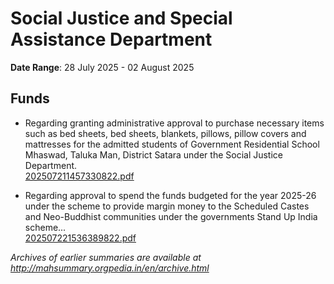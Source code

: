 # Social Justice and Special Assistance Department

**Date Range**: 28 July 2025 - 02 August 2025


## Funds
- Regarding granting administrative approval to purchase necessary items such as bed sheets, bed sheets, blankets, pillows, pillow covers and mattresses for the admitted students of Government Residential School Mhaswad, Taluka Man, District Satara under the Social Justice Department.\
  [202507211457330822.pdf](https://gr.maharashtra.gov.in/Site/Upload/Government%20Resolutions/English/202507211457330822.pdf)

- Regarding approval to spend the funds budgeted for the year 2025-26 under the scheme to provide margin money to the Scheduled Castes and Neo-Buddhist communities under the governments Stand Up India scheme...\
  [202507221536389822.pdf](https://gr.maharashtra.gov.in/Site/Upload/Government%20Resolutions/English/202507221536389822.pdf)


*Archives of earlier summaries are available at http://mahsummary.orgpedia.in/en/archive.html*